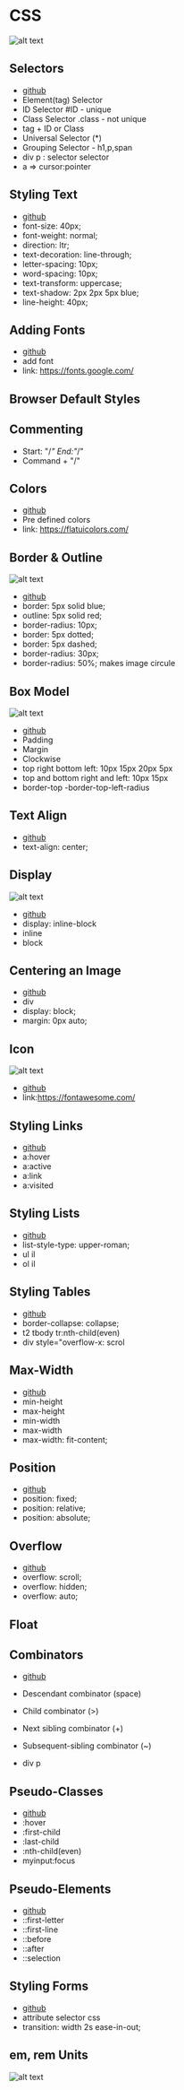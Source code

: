# CSS

![alt text](image/image.png)

## Selectors

- [github](/Learn_CSS/index.html)
- Element(tag) Selector
- ID Selector #ID - unique
- Class Selector .class - not unique
- tag + ID or Class
- Universal Selector (\*)
- Grouping Selector - h1,p,span
- div p : selector selector
- a => cursor:pointer

## Styling Text

- [github](/Learn_CSS/styling_text.htmlLearn_CSS/)
- font-size: 40px;
- font-weight: normal;
- direction: ltr;
- text-decoration: line-through;
- letter-spacing: 10px;
- word-spacing: 10px;
- text-transform: uppercase;
- text-shadow: 2px 2px 5px blue;
- line-height: 40px;

## Adding Fonts

- [github](/Learn_CSS/add_font.html)
- add font
- link: https://fonts.google.com/

## Browser Default Styles

## Commenting

- Start: "/_" End:"_/"
- Command + "/"

## Colors

- [github](/Learn_CSS/colors.html)
- Pre defined colors
- link: https://flatuicolors.com/

## Border & Outline

![alt text](image/border.png)

- [github](/Learn_CSS/border.html)
- border: 5px solid blue;
- outline: 5px solid red;
- border-radius: 10px;
- border: 5px dotted;
- border: 5px dashed;
- border-radius: 30px;
- border-radius: 50%; makes image circule

## Box Model

![alt text](image/box_model.png)

- [github](/Learn_CSS/box_model.html)
- Padding
- Margin
- Clockwise
- top right bottom left: 10px 15px 20px 5px
- top and bottom right and left: 10px 15px
- border-top
  -border-top-left-radius

## Text Align

- [github](/Learn_CSS/text-align.html)
- text-align: center;

## Display

![alt text](/Learn_CSS/image/display.avif)

- [github](/Learn_CSS/display.html)
- display: inline-block
- inline
- block

## Centering an Image

- [github](/Learn_CSS/centering-image.html)
- div
- display: block;
- margin: 0px auto;

## Icon

![alt text](/Learn_CSS/image/icon.png)

- [github](/Learn_CSS/icon.html)
- link:https://fontawesome.com/

## Styling Links

- [github](/Learn_CSS/link-styling.html)
- a:hover
- a:active
- a:link
- a:visited

## Styling Lists

- [github](/Learn_CSS/list-styling.html)
- list-style-type: upper-roman;
- ul il
- ol il

## Styling Tables

- [github](/Learn_CSS/table-styling.html)
- border-collapse: collapse;
- t2 tbody tr:nth-child(even)
- div style="overflow-x: scrol

## Max-Width

- [github](/Learn_CSS/max-width.html)
- min-height
- max-height
- min-width
- max-width
- max-width: fit-content;

## Position

- [github](/Learn_CSS/position.html)
- position: fixed;
- position: relative;
- position: absolute;

## Overflow

- [github](/Learn_CSS/over-flow.html)
- overflow: scroll;
- overflow: hidden;
- overflow: auto;

## Float

## Combinators

- [github](/Learn_CSS/combinator.html)

- Descendant combinator (space)
- Child combinator (>)
- Next sibling combinator (+)
- Subsequent-sibling combinator (~)
- div p

## Pseudo-Classes

- [github](/Learn_CSS/pseudo-class.html)
- :hover
- :first-child
- :last-child
- :nth-child(even)
- myinput:focus

## Pseudo-Elements

- [github](/Learn_CSS/pseudo-elements.html)
- ::first-letter
- ::first-line
- ::before
- ::after
- ::selection

## Styling Forms

- [github](/Learn_CSS/form-styling.html)
- attribute selector css
- transition: width 2s ease-in-out;

## em, rem Units

![alt text](/Learn_CSS/image/em_rem.jpeg)
